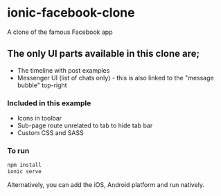 # ionic-facebook-clone
A clone of the famous Facebook app

## The only UI parts available in this clone are;
* The timeline with post examples
* Messenger UI (list of chats only) - this is also linked to the "message bubble" top-right

### Included in this example
* Icons in toolbar
* Sub-page route unrelated to tab to hide tab bar
* Custom CSS and SASS

### To run

```javascript
npm install
ionic serve
```

Alternatively, you can add the iOS, Android platform and run natively.
